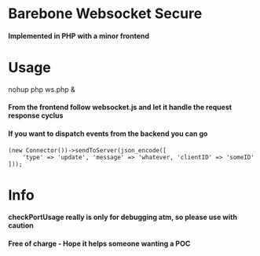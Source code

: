 # Barebone Websocket Secure 
#### Implemented in PHP with a minor frontend

# Usage 
nohup php ws.php &

#### From the frontend follow websocket.js and let it handle the request response cyclus
#### If you want to dispatch events from the backend you can go

```
(new Connector())->sendToServer(json_encode([
    'type' => 'update', 'message' => 'whatever, 'clientID' => 'someID'
]));
```

# Info
#### checkPortUsage really is only for debugging atm, so please use with caution
#### Free of charge - Hope it helps someone wanting a POC